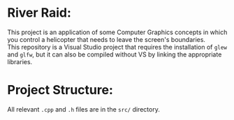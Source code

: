 # River Raid:
This project is an application of some Computer Graphics concepts in which you control
a helicopter that needs to leave the screen's boundaries.  
This repository is a Visual Studio project that requires the installation of `glew` and `glfw`, but it can also be
compiled without VS by linking the appropriate libraries.

# Project Structure:  
All relevant `.cpp` and `.h` files are in the `src/` directory.